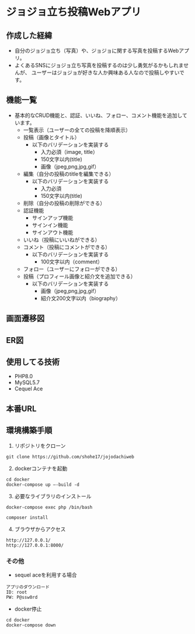 # ジョジョ立ち投稿Webアプリ

## 作成した経緯
- 自分のジョジョ立ち（写真）や、ジョジョに関する写真を投稿するWebアプリ。
- よくあるSNSにジョジョ立ち写真を投稿するのは少し勇気がるかもしれませんが、
ユーザーはジョジョが好きな人か興味ある人なので投稿しやすいです。
  
## 機能一覧
- 基本的なCRUD機能と、認証、いいね、フォロー、コメント機能を追加しています。
  - 一覧表示（ユーザーの全ての投稿を降順表示）
  - 投稿（画像とタイトル）
    - 以下のバリデーションを実装する
      - 入力必須（image, title）
      - 150文字以内(title)
      - 画像（jpeg,png,jpg,gif）
  - 編集（自分の投稿のtitleを編集できる）
    - 以下のバリデーションを実装する
      - 入力必須
      - 150文字以内(title)
  - 削除（自分の投稿の削除ができる）
  - 認証機能
    - サインアップ機能
    - サインイン機能
    - サインアウト機能
  - いいね（投稿にいいねができる）
  - コメント（投稿にコメントができる）
    - 以下のバリデーションを実装する
      - 100文字以内（comment）
  - フォロー（ユーザーにフォローができる）
  - 投稿（プロフィール画像と紹介文を追加できる）
    - 以下のバリデーションを実装する
      - 画像（jpeg,png,jpg,gif）
      - 紹介文200文字以内（biography）

## 画面遷移図

## ER図

## 使用してる技術
- PHP8.0
- MySQL5.7
- Cequel Ace

## 本番URL

## 環境構築手順

1. リポジトリをクローン
```
git clone https://github.com/shohe17/jojodachiweb
```

2. dockerコンテナを起動
```
cd docker
docker-compose up —-build -d
```

3. 必要なライブラリのインストール
```
docker-compose exec php /bin/bash

composer install
```

4. ブラウザからアクセス
```
http://127.0.0.1/
http://127.0.0.1:8000/
```

### その他
- sequel aceを利用する場合
```
アプリのダウンロード
ID: root
PW: P@ssw0rd
```

- docker停止
```
cd docker
docker-compose down
```

<!-- - ライブラリの導入
  1. phpのコンテナに入る
  ```
  docker-compose exec php /bin/bash
  ```

  2. composerを使用してインストール
  ```
  composer require {Owner/Library}
  ``` -->

